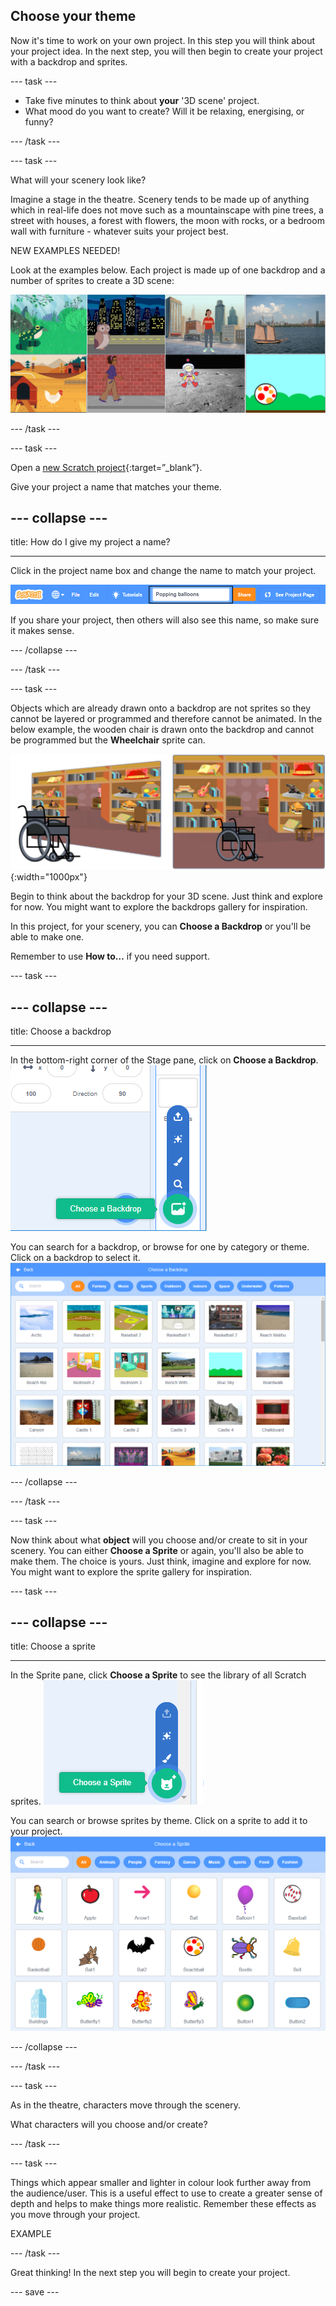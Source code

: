 ## Choose your theme

Now it's time to work on your own project. In this step you will think about your project idea. In the next step, you will then begin to create your project with a backdrop and sprites.

--- task ---

+ Take five minutes to think about **your** '3D scene' project. 
+ What mood do you want to create? Will it be relaxing, energising, or funny?

--- /task ---

--- task ---

What will your scenery look like? 

Imagine a stage in the theatre. Scenery tends to be made up of anything which in real-life does not move such as a mountainscape with pine trees, a street with houses, a forest with flowers, the moon with rocks, or a bedroom wall with furniture - whatever suits your project best. 

NEW EXAMPLES NEEDED!

Look at the examples below. Each  project is made up of one backdrop and a number of sprites to create a 3D scene:

![Image with sprites and backdrops](images/sprite-backdrop.png)

--- /task ---

--- task ---

Open a [new Scratch project](https://scratch.mit.edu/projects/editor){:target=”_blank”}.

Give your project a name that matches your theme. 

--- collapse ---
---

title: How do I give my project a name?

---

Click in the project name box and change the name to match your project. 

![Project name highlighted](images/change-project-name.png)

If you share your project, then others will also see this name, so make sure it makes sense. 

--- /collapse --- 

--- /task ---

--- task ---

Objects which are already drawn onto a backdrop are not sprites so they cannot be layered or programmed and therefore cannot be animated. In the below example, the wooden chair is drawn onto the backdrop and cannot be programmed but the **Wheelchair** sprite can.

![Backdrop with furniture and chairs](images/challenge2-backdrop-bedroom.png){:width="1000px"}

Begin to think about the backdrop for your 3D scene. Just think and explore for now. You might want to explore the backdrops gallery for inspiration.

In this project, for your scenery, you can **Choose a Backdrop** or you'll be able to make one. 

Remember to use **How to…** if you need support.

--- task ---

--- collapse ---
---

title: Choose a backdrop

---

In the bottom-right corner of the Stage pane, click on **Choose a Backdrop**.
![Image of Choose a Backdrop](images/stage-choose.png)

You can search for a backdrop, or browse for one by category or theme. Click on a backdrop to select it.
![Image of Backdrop Library](images/backdrop.png)

--- /collapse ---

--- /task ---

--- task ---

Now think about what **object** will you choose and/or create to sit in your scenery. You can either **Choose a Sprite** or again, you'll also be able to make them. The choice is yours. Just think, imagine and explore for now. You might want to explore the sprite gallery for inspiration.

--- task ---

--- collapse ---
---

title: Choose a sprite

---

In the Sprite pane, click **Choose a Sprite** to see the library of all Scratch sprites.
![Image Sprite Library](images/sprite-library.png)

You can search or browse sprites by theme. Click on a sprite to add it to your project.
![Image Sprite Library - choose](images/sprite-choose.png)

--- /collapse ---

--- /task ---

--- task ---

As in the theatre, characters move through the scenery.  

What characters will you choose and/or create?

--- /task ---

--- task ---

Things which appear smaller and lighter in colour look further away from the audience/user. This is a useful effect to use to create a greater sense of depth and helps to make things more realistic. Remember these effects as you move through your project.

EXAMPLE

--- /task ---

Great thinking! In the next step you will begin to create your project. 

--- save ---

